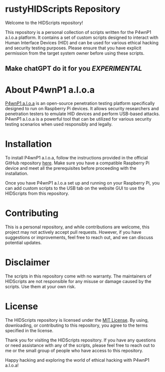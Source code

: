 # rustyHIDScripts Repository

Welcome to the HIDScripts repository!

This repository is a personal collection of scripts written for the P4wnP1 a.l.o.a platform. It contains a set of custom scripts designed to interact with Human Interface Devices (HID) and can be used for various ethical hacking and security testing purposes. Please ensure that you have explicit permission from the target system owner before using these scripts.

## Make chatGPT do it for you *EXPERIMENTAL*


# About P4wnP1 a.l.o.a
[P4wnP1 a.l.o.a](https://github.com/RoganDawes/P4wnP1_aloa) is an open-source penetration testing platform specifically designed to run on Raspberry Pi devices. It allows security researchers and penetration testers to emulate HID devices and perform USB-based attacks. P4wnP1 a.l.o.a is a powerful tool that can be utilized for various security testing scenarios when used responsibly and legally.

# Installation
To install P4wnP1 a.l.o.a, follow the instructions provided in the official GitHub repository [here](https://github.com/RoganDawes/P4wnP1_aloa). Make sure you have a compatible Raspberry Pi device and meet all the prerequisites before proceeding with the installation.

Once you have P4wnP1 a.l.o.a set up and running on your Raspberry Pi, you can add custom scripts to the USB tab on the website GUI to use the HIDScripts from this repository.

# Contributing
This is a personal repository, and while contributions are welcome, this project may not actively accept pull requests. However, if you have suggestions or improvements, feel free to reach out, and we can discuss potential updates.

# Disclaimer
The scripts in this repository come with no warranty. The maintainers of HIDScripts are not responsible for any misuse or damage caused by the scripts. Use them at your own risk.

# License
The HIDScripts repository is licensed under the [MIT License](https://github.com/git/git-scm.com/blob/main/MIT-LICENSE.txt). By using, downloading, or contributing to this repository, you agree to the terms specified in the license.

Thank you for visiting the HIDScripts repository. If you have any questions or need assistance with any of the scripts, please feel free to reach out to me or the small group of people who have access to this repository.

Happy hacking and exploring the world of ethical hacking with P4wnP1 a.l.o.a!
